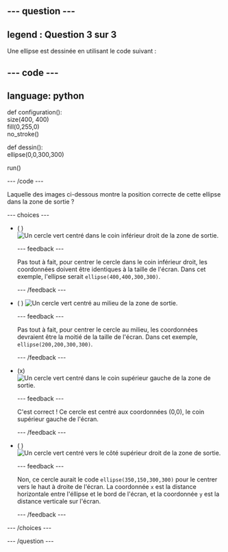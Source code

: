
--- question ---
---
legend : Question 3 sur 3
---

Une ellipse est dessinée en utilisant le code suivant :

--- code ---
---
language: python
---

def configuration():   
size(400, 400)   
fill(0,255,0)   
no_stroke()

def dessin():   
ellipse(0,0,300,300)

run()

--- /code ---

Laquelle des images ci-dessous montre la position correcte de cette ellipse dans la zone de sortie ?

--- choices ---

- ( ) ![Un cercle vert centré dans le coin inférieur droit de la zone de sortie.](images/bottom-right.png)

  --- feedback ---

  Pas tout à fait, pour centrer le cercle dans le coin inférieur droit, les coordonnées doivent être identiques à la taille de l'écran. Dans cet exemple, l'ellipse serait `ellipse(400,400,300,300)`.

  --- /feedback ---

- ( ) ![Un cercle vert centré au milieu de la zone de sortie.](images/centre.png)

  --- feedback ---

  Pas tout à fait, pour centrer le cercle au milieu, les coordonnées devraient être la moitié de la taille de l'écran. Dans cet exemple, `ellipse(200,200,300,300)`.

  --- /feedback ---

- (x) ![Un cercle vert centré dans le coin supérieur gauche de la zone de sortie.](images/top-left.png)

  --- feedback ---

  C'est correct ! Ce cercle est centré aux coordonnées (0,0), le coin supérieur gauche de l'écran.

  --- /feedback ---

- ( ) ![Un cercle vert centré vers le côté supérieur droit de la zone de sortie.](images/random-side.png)

  --- feedback ---

  Non, ce cercle aurait le code `ellipse(350,150,300,300)` pour le centrer vers le haut à droite de l'écran. La coordonnée `x` est la distance horizontale entre l'éllipse et le bord de l'écran, et la coordonnée `y` est la distance verticale sur l'écran.

  --- /feedback ---

--- /choices ---

--- /question ---
